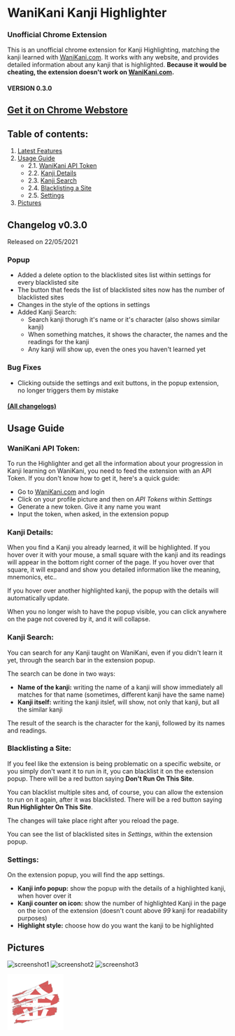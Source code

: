 # WaniKani Kanji Highlighter
### Unofficial Chrome Extension

This is an unofficial chrome extension for Kanji Highlighting, matching the kanji learned with [WaniKani.com](https://www.wanikani.com/).
It works with any website, and provides detailed information about any kanji that is highlighted.
**Because it would be cheating, the extension doesn't work on [WaniKani.com](https://www.wanikani.com/).**

#### VERSION 0.3.0

## [Get it on Chrome Webstore](https://chrome.google.com/webstore/detail/wanikani-kanji-highlighte/pdbjikelneighjgjojikkmhiehpcokjm/)

## Table of contents:
1. [Latest Features](#changelog-v030)
2. [Usage Guide](#usage-guide)
   * 2.1. [WaniKani API Token](#wanikani-api-token)
   * 2.2. [Kanji Details](#kanji-details)
   * 2.3. [Kanji Search](#kanji-search)
   * 2.4. [Blacklisting a Site](#blacklisting-a-site)
   * 2.5. [Settings](#settings)
3. [Pictures](#pictures)

## Changelog v0.3.0
Released on 22/05/2021
### Popup
- Added a delete option to the blacklisted sites list within settings for every blacklisted site
- The button that feeds the list of blacklisted sites now has the number of blacklisted sites
- Changes in the style of the options in settings
- Added Kanji Search:
    - Search kanji thorugh it's name or it's character (also shows similar kanji)
    - When something matches, it shows the character, the names and the readings for the kanji
    - Any kanji will show up, even the ones you haven't learned yet

### Bug Fixes
- Clicking outside the settings and exit buttons, in the popup extension, no longer triggers them by mistake

#### [(All changelogs)](CHANGELOG.md)

## Usage Guide
### WaniKani API Token:
To run the Highlighter and get all the information about your progression in Kanji learning on WaniKani, you need to feed the extension with an API Token. If you don't know how to get it, here's a quick guide:
- Go to [WaniKani.com](https://www.wanikani.com/) and login
- Click on your profile picture and then on *API Tokens* within *Settings*
- Generate a new token. Give it any name you want
- Input the token, when asked, in the extension popup

### Kanji Details:
When you find a Kanji you already learned, it will be highlighted. If you hover over it with your mouse, a small square with the kanji and its readings will appear in the bottom right corner of the page. If you hover over that square, it will expand and show you detailed information like the meaning, mnemonics, etc..

If you hover over another highlighted kanji, the popup with the details will automatically update.

When you no longer wish to have the popup visible, you can click anywhere on the page not covered by it, and it will collapse.

### Kanji Search:
You can search for any Kanji taught on WaniKani, even if you didn't learn it yet, through the search bar in the extension popup.

The search can be done in two ways:
- **Name of the kanji:** writing the name of a kanji will show immediately all matches for that name (sometimes, different kanji have the same name)
- **Kanji itself:** writing the kanji itslef, will show, not only that kanji, but all the similar kanji

The result of the search is the character for the kanji, followed by its names and readings.

### Blacklisting a Site:
If you feel like the extension is being problematic on a specific website, or you simply don't want it to run in it, you can blacklist it on the extension popup. There will be a red button saying **Don't Run On This Site**.

You can blacklist multiple sites and, of course, you can allow the extension to run on it again, after it was blacklisted. There will be a red button saying **Run Highlighter On This Site**.

The changes will take place right after you reload the page.

You can see the list of blacklisted sites in *Settings*, within the extension popup.

### Settings:
On the extension popup, you will find the app settings.
- **Kanji info popup:** show the popup with the details of a highlighted kanji, when hover over it
- **Kanji counter on icon:** show the number of highlighted Kanji in the page on the icon of the extension (doesn't count above *99* kanji for readability purposes)
- **Highlight style:** choose how do you want the kanji to be highlighted

## Pictures
![screenshot1](https://i.imgur.com/9euvCGE.jpg)
![screenshot2](https://i.imgur.com/25CS2nc.jpg)
![screenshot3](https://i.imgur.com/A8G5jrJ.jpg)

![logo](https://github.com/digas99/wanikani-kanji-highlighter/blob/master/logo/logo.png)

